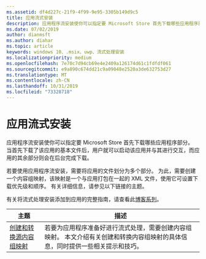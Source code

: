 ```yaml
---
ms.assetid: df4d227c-21f9-4f99-9e95-3305b149d9c5
title: 应用流式安装
description: 应用程序流安装使你可以指定要 Microsoft Store 首先下载哪些应用程序部分。
ms.date: 07/02/2019
author: dianmsft
ms.author: diahar
ms.topic: article
keywords: windows 10、.msix、uwp、流式处理安装
ms.localizationpriority: medium
ms.openlocfilehash: 7e70c7d94cb69e4e2409a126174d61c1fdfdf061
ms.sourcegitcommit: e9a890c674dd21c9a09048e2520a3de632753d27
ms.translationtype: MT
ms.contentlocale: zh-CN
ms.lasthandoff: 10/31/2019
ms.locfileid: "73328718"
---
```

# <a name="app-streaming-install"></a>应用流式安装

应用程序流安装使你可以指定要 Microsoft Store 首先下载哪些应用程序部分。 当首先下载了该应用的基本文件后，用户就可以启动该应用并与其进行交互，而应用的其余部分则会在后台完成下载。

若要使用应用程序流安装，需要将应用的文件划分为多个部分。 为此，需要创建一个内容组映射，该映射是一个与应用打包在一起的 XML 文件，使用它可设置下载优先级和顺序。 有关详细信息，请参见以下链接的主题。

有关将流式处理安装添加到应用的完整指南，请查看此[博客系列](https://blogs.msdn.microsoft.com/appinstaller/2017/03/15/uwp-streaming-app-installation/)。

| 主题 | 描述 |
|-------|-------------|
| [创建和转换源内容组映射](create-cgm.md) | 若要为应用程序准备好进行流式处理，需要创建内容组映射。 本文介绍有关创建和转换内容组映射的具体信息，同时提供一些相关提示和技巧。 |